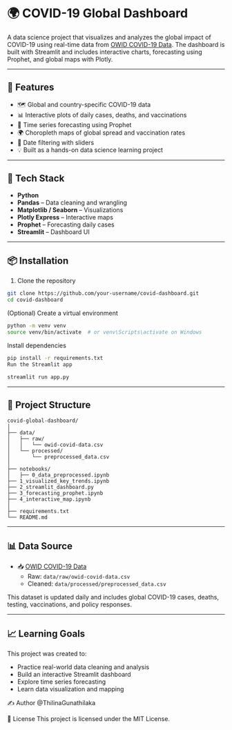 # 🌍 COVID-19 Global Dashboard

A data science project that visualizes and analyzes the global impact of COVID-19 using real-time data from [OWID COVID-19 Data](https://github.com/owid/covid-19-data/tree/master/public/data). The dashboard is built with Streamlit and includes interactive charts, forecasting using Prophet, and global maps with Plotly.

---

## 📌 Features

- 🗺️ Global and country-specific COVID-19 data
- 📊 Interactive plots of daily cases, deaths, and vaccinations
- 🔮 Time series forecasting using Prophet
- 🌍 Choropleth maps of global spread and vaccination rates
- 📅 Date filtering with sliders
- 💡 Built as a hands-on data science learning project

---

## 🧰 Tech Stack

- **Python**
- **Pandas** – Data cleaning and wrangling
- **Matplotlib / Seaborn** – Visualizations
- **Plotly Express** – Interactive maps
- **Prophet** – Forecasting daily cases
- **Streamlit** – Dashboard UI

---

## 📦 Installation

1. Clone the repository

```bash
git clone https://github.com/your-username/covid-dashboard.git
cd covid-dashboard
```
(Optional) Create a virtual environment

```bash
python -m venv venv
source venv/bin/activate  # or venv\Scripts\activate on Windows
```
Install dependencies

```bash
pip install -r requirements.txt
Run the Streamlit app
```

```bash
streamlit run app.py
```
---

## 📁 Project Structure
```
covid-global-dashboard/
│
├── data/
│   ├── raw/
│   │   └── owid-covid-data.csv
│   └── processed/
│       └── preprocessed_data.csv
│
├── notebooks/
│   ├── 0_data_preprocessed.ipynb
├── 1_visualized_key_trends.ipynb
├── 2_streamlit_dashboard.py
├── 3_forecasting_prophet.ipynb
├── 4_interactive_map.ipynb
│
├── requirements.txt
└── README.md
```
---

## 📊 Data Source
- 📥 [OWID COVID-19 Data](https://github.com/owid/covid-19-data/tree/master/public/data)  
  - Raw: `data/raw/owid-covid-data.csv`  
  - Cleaned: `data/processed/preprocessed_data.csv`

This dataset is updated daily and includes global COVID-19 cases, deaths, testing, vaccinations, and policy responses.

---

## 📈 Learning Goals
This project was created to:

- Practice real-world data cleaning and analysis
- Build an interactive Streamlit dashboard
- Explore time series forecasting
- Learn data visualization and mapping

✍️ Author
@ThilinaGunathilaka

📃 License
This project is licensed under the MIT License.
